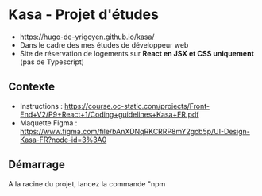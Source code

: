 # Kasa - Projet d'études

- https://hugo-de-yrigoyen.github.io/kasa/
- Dans le cadre des mes études de développeur web
- Site de réservation de logements sur **React en JSX et CSS uniquement** (pas de Typescript)

## Contexte

- Instructions :
  https://course.oc-static.com/projects/Front-End+V2/P9+React+1/Coding+guidelines+Kasa+FR.pdf
- Maquette Figma :
  https://www.figma.com/file/bAnXDNqRKCRRP8mY2gcb5p/UI-Design-Kasa-FR?node-id=3%3A0

## Démarrage

A la racine du projet, lancez la commande "npm